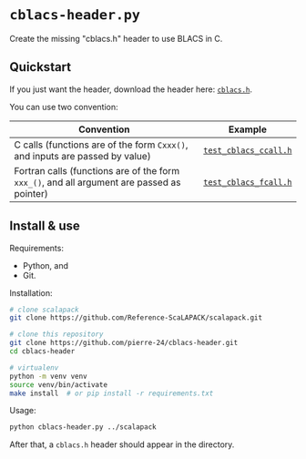 # `cblacs-header.py`

Create the missing "cblacs.h" header to use BLACS in C.

## Quickstart

If you just want the header, download the header here: [`cblacs.h`](https://github.com/pierre-24/cblacs-header/releases/download/latest/cblacs.h).

You can use two convention:

| Convention                                                                                 | Example                                              |
|--------------------------------------------------------------------------------------------|------------------------------------------------------|
| C calls (functions are of the form `Cxxx()`, and inputs are passed by value)               | [`test_cblacs_ccall.h`](./tests/test_cblacs_ccall.c) |
| Fortran calls (functions are of the form `xxx_()`, and all argument are passed as pointer) | [`test_cblacs_fcall.h`](./tests/test_cblacs_fcall.c) |

## Install & use

Requirements:

+ Python, and
+ Git.

Installation:

```bash
# clone scalapack
git clone https://github.com/Reference-ScaLAPACK/scalapack.git

# clone this repository
git clone https://github.com/pierre-24/cblacs-header.git
cd cblacs-header

# virtualenv
python -m venv venv
source venv/bin/activate
make install  # or pip install -r requirements.txt
```

Usage:

```bash
python cblacs-header.py ../scalapack
```

After that, a `cblacs.h` header should appear in the directory.